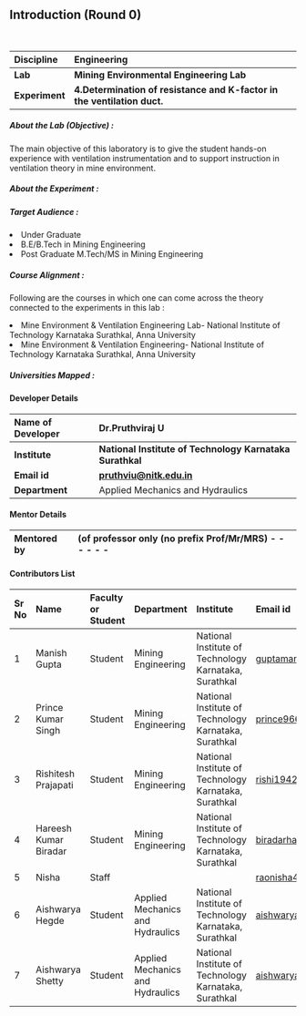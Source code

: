 ## Introduction (Round 0)

<br>

<b>Discipline | <b>Engineering
:--|:--|
<b> Lab | <b>  Mining Environmental Engineering Lab
<b> Experiment| <b> 4.Determination of resistance and K-factor in the ventilation duct.

<h5> About the Lab (Objective) : </h5>

The main objective of this laboratory is to give the student hands-on experience with ventilation instrumentation and to support instruction in ventilation theory in mine environment.

<h5> About the Experiment : </h5>

<h5> Target Audience : </h5>
<li>Under Graduate</li>
<li>B.E/B.Tech in Mining Engineering</li>
<li>Post Graduate M.Tech/MS in Mining Engineering</li>

<h5> Course Alignment : </h5>

Following are the courses in which one can come across the theory connected to the experiments in this lab :
<li>Mine Environment & Ventilation Engineering Lab- National Institute of Technology Karnataka Surathkal, Anna University</li>
<li>Mine Environment & Ventilation Engineering- National Institute of Technology Karnataka Surathkal, Anna University</li>
<h5> Universities Mapped : </h5>

#### Developer Details

<b>Name of Developer</b>  | <b> Dr.Pruthviraj U</b>
:--|:--|
<b> Institute</b>  | <b> National Institute of Technology Karnataka Surathkal</b>
<b> Email id</b> |     <b> pruthviu@nitk.edu.in</b>
<b> Department | Applied Mechanics and Hydraulics

#### Mentor Details

<b>Mentored by | <b> (of professor only (no prefix Prof/Mr/MRS) - - - - - -
:--|:--|

#### Contributors List

Sr No | Name | Faculty or Student | Department| Institute | Email id
:--|:--|:--|:--|:--|:--|
1 | Manish Gupta | Student | Mining Engineering | National Institute of Technology Karnataka, Surathkal | guptamanish870@gmail.com
2 | Prince Kumar Singh | Student | Mining Engineering | National Institute of Technology Karnataka, Surathkal |prince96611@gmail.com
3 | Rishitesh Prajapati | Student | Mining Engineering| National Institute of Technology Karnataka, Surathkal |rishi19420000@gmail.com
4 | Hareesh Kumar Biradar | Student | Mining Engineering | National Institute of Technology Karnataka, Surathkal |biradarhareesh@gmail.com
5 | Nisha | Staff | | |raonisha46@gmail.com
6 | Aishwarya Hegde | Student | Applied Mechanics and Hydraulics | National Institute of Technology Karnataka, Surathkal |aishwaryahegde29@gmail.com
7 | Aishwarya Shetty | Student | Applied Mechanics and Hydraulics | National Institute of Technology Karnataka, Surathkal |aishwarya.shetty1995@gmail.com
